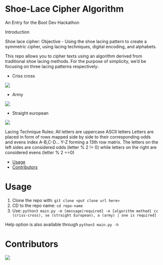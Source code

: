 # Shoe-Lace Cipher Algorithm
An Entry for the Boot Dev Hackathon

Introduction

Shoe lace cipher:
Objective - Using the shoe lacing pattern to create a symmetric cipher, using lacing techniques, digital encoding, and alphabets.

This repo allows you to cipher texts using an algorithm derived from traditional shoe lacing methods. For the purpose of simplicity, we’d be focusing on three lacing patterns respectively:

- Criss cross

![](https://github.com/NBGtega/shoelace-cipher/tree/assets/Criss-cross.gif)

- Army

![](https://github.com/NBGtega/shoelace-cipher/tree/assets/Army.gif)

- Straight european

![](https://github.com/NBGtega/shoelace-cipher/tree/assets/straight_european.gif)

Lacing Technique Rules:
All letters are uppercase ASCII letters
Letters are placed in form of rows mapped side by side to their corresponding odds and evens index A-B,C-D… Y-Z forming a 13th row matrix.
The letters on the left sides are considered odds (letter % 2 != 0) while letters on the right are considered evens (letter % 2 ==0)

- [Usage](#Usage)
- [Contributors](#Contributors)

# Usage
1. Clone the repo with: `git clone <put clone url here>`
2. CD to the repo name: `cd repo-name`
3. Use: `python3 main.py -m [message|required] -e [algorithm method| cc (criss-cross), se (straight European), a (army) | one is required]`

Help option is also available through `python3 main.py -h`

# Contributors

<a href="https://github.com/NBGtega/shoelace-cipher/graphs/contributors">
  <img src="https://contrib.rocks/image?repo=NBGtega/shoelace-cipher" />
</a>
